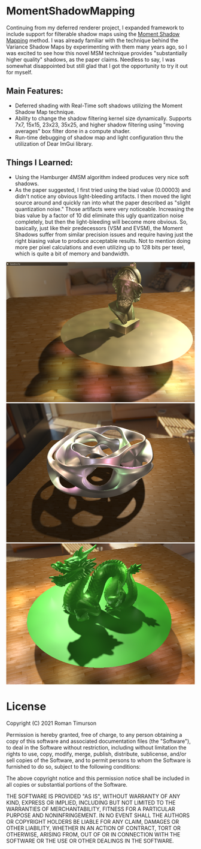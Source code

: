 # MomentShadowMapping
Continuing from my deferred renderer project, I expanded framework to include support for filterable shadow maps using the [Moment Shadow Mapping](https://cg.cs.uni-bonn.de/en/publications/paper-details/peters-2015-msm/) method.
I was already familiar with the technique behind the Variance Shadow Maps by experimenting with them many years ago, so I was excited to see how this novel MSM technique provides
"substantially higher quality" shadows, as the paper claims.  Needless to say, I was somewhat disappointed but still glad that I got the opportunity to try it out for myself.

## Main Features:
*  Deferred shading with Real-Time soft shadows utilizing the Moment Shadow Map technique.
*  Ability to change the shadow filtering kernel size dynamically.  Supports 7x7, 15x15, 23x23, 35x25, and higher shadow filtering using "moving averages" box filter done in a compute shader.
*  Run-time debugging of shadow map and light configuration thru the utilization of Dear ImGui library.

## Things I Learned:
*  Using the Hamburger 4MSM algorithm indeed produces very nice soft shadows.
*  As the paper suggested, I first tried using the biad value (0.00003) and didn't notice any obvious light-bleeding artifacts.  I then moved the light source around and quickly ran into what the paper described as "slight quantization noise."
Those artifacts were very noticeable. Increasing the bias value by a factor of 10 did eliminate this ugly quantization noise completely, but then the light-bleeding will become more
obvious.  So, basically, just like their predecessors (VSM and EVSM), the Moment Shadows suffer from similar precision issues and require having just the right biasing value to 
produce acceptable results.  Not to mention doing more per pixel calculations and even utilizing up to 128 bits per texel, which is quite a bit of memory and bandwidth.

![Alt Text](https://github.com/timurson/MomentShadowMapping/blob/master/Image1.PNG)
![Alt Text](https://github.com/timurson/MomentShadowMapping/blob/master/Image2.PNG)
![Alt Text](https://github.com/timurson/MomentShadowMapping/blob/master/Image3.PNG)



# License
Copyright (C) 2021 Roman Timurson

Permission is hereby granted, free of charge, to any person obtaining a copy of this software and associated documentation files (the "Software"), to deal in the Software without restriction, including without limitation the rights to use, copy, modify, merge, publish, distribute, sublicense, and/or sell copies of the Software, and to permit persons to whom the Software is furnished to do so, subject to the following conditions:

The above copyright notice and this permission notice shall be included in all copies or substantial portions of the Software.

THE SOFTWARE IS PROVIDED "AS IS", WITHOUT WARRANTY OF ANY KIND, EXPRESS OR IMPLIED, INCLUDING BUT NOT LIMITED TO THE WARRANTIES OF MERCHANTABILITY, FITNESS FOR A PARTICULAR PURPOSE AND NONINFRINGEMENT. IN NO EVENT SHALL THE AUTHORS OR COPYRIGHT HOLDERS BE LIABLE FOR ANY CLAIM, DAMAGES OR OTHER LIABILITY, WHETHER IN AN ACTION OF CONTRACT, TORT OR OTHERWISE, ARISING FROM, OUT OF OR IN CONNECTION WITH THE SOFTWARE OR THE USE OR OTHER DEALINGS IN THE SOFTWARE.
